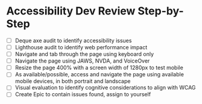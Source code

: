 # Accessibility Dev Review Step-by-Step

- [ ] Deque axe audit to identify accessibility issues
- [ ] Lighthouse audit to identify web performance impact
- [ ] Navigate and tab through the page using keyboard only
- [ ] Navigate the page using JAWS, NVDA, and VoiceOver
- [ ] Resize the page 400% with a screen width of 1280px to test mobile
- [ ] As available/possible, access and navigate the page using available mobile devices, in both portrait and landscape
- [ ] Visual evaluation to identify cognitive considerations to align with WCAG
- [ ] Create Epic to contain issues found, assign to yourself
